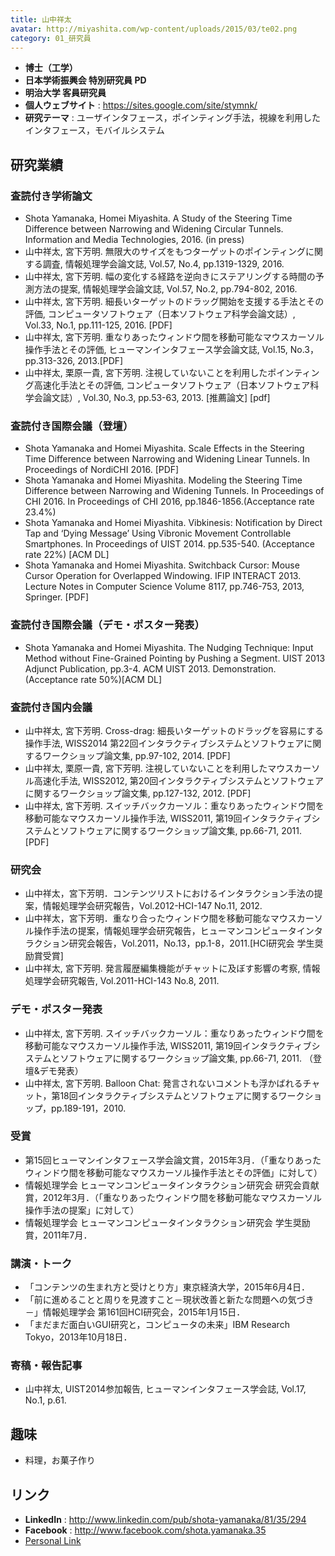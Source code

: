 ```yaml
---
title: 山中祥太
avatar: http://miyashita.com/wp-content/uploads/2015/03/te02.png
category: 01_研究員
---
```


- **博士（工学）**
- **日本学術振興会 特別研究員 PD**
- **明治大学 客員研究員**
- **個人ウェブサイト** : <https://sites.google.com/site/stymnk/>
- **研究テーマ** : ユーザインタフェース，ポインティング手法，視線を利用したインタフェース，モバイルシステム

## 研究業績

### 査読付き学術論文

- Shota Yamanaka, Homei Miyashita. A Study of the Steering Time Difference between Narrowing and Widening Circular Tunnels. Information and Media Technologies, 2016. (in press)
- 山中祥太, 宮下芳明. 無限大のサイズをもつターゲットのポインティングに関する調査, 情報処理学会論文誌, Vol.57, No.4, pp.1319-1329, 2016.
- 山中祥太, 宮下芳明. 幅の変化する経路を逆向きにステアリングする時間の予測方法の提案, 情報処理学会論文誌, Vol.57, No.2, pp.794-802, 2016.
- 山中祥太, 宮下芳明. 細長いターゲットのドラッグ開始を支援する手法とその評価, コンピュータソフトウェア（日本ソフトウェア科学会論文誌）, Vol.33, No.1, pp.111-125, 2016. [PDF]
- 山中祥太, 宮下芳明. 重なりあったウィンドウ間を移動可能なマウスカーソル操作手法とその評価, ヒューマンインタフェース学会論文誌, Vol.15, No.3，pp.313-326, 2013.[PDF]
- 山中祥太, 栗原一貴, 宮下芳明. 注視していないことを利用したポインティング高速化手法とその評価, コンピュータソフトウェア（日本ソフトウェア科学会論文誌）, Vol.30, No.3, pp.53-63, 2013. [推薦論文] \[pdf]

### 査読付き国際会議（登壇）

- Shota Yamanaka and Homei Miyashita. Scale Effects in the Steering Time Difference between Narrowing and Widening Linear Tunnels. In Proceedings of NordiCHI 2016. [PDF]
- Shota Yamanaka and Homei Miyashita. Modeling the Steering Time Difference between Narrowing and Widening Tunnels. In Proceedings of CHI 2016. In Proceedings of CHI 2016, pp.1846-1856.(Acceptance rate 23.4%)
- Shota Yamanaka and Homei Miyashita. Vibkinesis: Notification by Direct Tap and ‘Dying Message’ Using Vibronic Movement Controllable Smartphones. In Proceedings of UIST 2014. pp.535-540. (Acceptance rate 22%) [ACM DL]
- Shota Yamanaka and Homei Miyashita. Switchback Cursor: Mouse Cursor Operation for Overlapped Windowing. IFIP INTERACT 2013. Lecture Notes in Computer Science Volume 8117, pp.746-753, 2013, Springer. [PDF]

### 査読付き国際会議（デモ・ポスター発表）

- Shota Yamanaka and Homei Miyashita. The Nudging Technique: Input Method without Fine-Grained Pointing by Pushing a Segment. UIST 2013 Adjunct Publication, pp.3-4. ACM UIST 2013. Demonstration. (Acceptance rate 50%)[ACM DL]

### 査読付き国内会議

- 山中祥太, 宮下芳明. Cross-drag: 細長いターゲットのドラッグを容易にする操作手法, WISS2014 第22回インタラクティブシステムとソフトウェアに関するワークショップ論文集, pp.97-102, 2014. [PDF]
- 山中祥太, 栗原一貴, 宮下芳明. 注視していないことを利用したマウスカーソル高速化手法, WISS2012, 第20回インタラクティブシステムとソフトウェアに関するワークショップ論文集, pp.127-132, 2012. [PDF]
- 山中祥太, 宮下芳明. スイッチバックカーソル：重なりあったウィンドウ間を移動可能なマウスカーソル操作手法, WISS2011, 第19回インタラクティブシステムとソフトウェアに関するワークショップ論文集, pp.66-71, 2011. [PDF]

### 研究会

- 山中祥太，宮下芳明．コンテンツリストにおけるインタラクション手法の提案，情報処理学会研究報告，Vol.2012-HCI-147 No.11, 2012.
- 山中祥太，宮下芳明．重なり合ったウィンドウ間を移動可能なマウスカーソル操作手法の提案，情報処理学会研究報告，ヒューマンコンピュータインタラクション研究会報告，Vol.2011，No.13，pp.1-8，2011.[HCI研究会 学生奨励賞受賞]
- 山中祥太, 宮下芳明. 発言履歴編集機能がチャットに及ぼす影響の考察, 情報処理学会研究報告, Vol.2011-HCI-143 No.8, 2011.

### デモ・ポスター発表

- 山中祥太, 宮下芳明. スイッチバックカーソル：重なりあったウィンドウ間を移動可能なマウスカーソル操作手法, WISS2011, 第19回インタラクティブシステムとソフトウェアに関するワークショップ論文集, pp.66-71, 2011. （登壇&デモ発表）
- 山中祥太, 宮下芳明. Balloon Chat: 発言されないコメントも浮かばれるチャット，第18回インタラクティブシステムとソフトウェアに関するワークショップ，pp.189-191，2010.

### 受賞

- 第15回ヒューマンインタフェース学会論文賞，2015年3月．（「重なりあったウィンドウ間を移動可能なマウスカーソル操作手法とその評価」に対して）
- 情報処理学会 ヒューマンコンピュータインタラクション研究会 研究会貢献賞，2012年3月．（「重なりあったウィンドウ間を移動可能なマウスカーソル操作手法の提案」に対して）
- 情報処理学会 ヒューマンコンピュータインタラクション研究会 学生奨励賞，2011年7月．

### 講演・トーク

- 「コンテンツの生まれ方と受けとり方」東京経済大学，2015年6月4日．
- 「前に進めることと周りを見渡すこと－現状改善と新たな問題への気づき－」情報処理学会 第161回HCI研究会，2015年1月15日．
- 「まだまだ面白いGUI研究と，コンピュータの未来」IBM Research Tokyo，2013年10月18日．

### 寄稿・報告記事

- 山中祥太, UIST2014参加報告, ヒューマンインタフェース学会誌, Vol.17, No.1, p.61.

## 趣味

- 料理，お菓子作り

## リンク

- **LinkedIn** : <http://www.linkedin.com/pub/shota-yamanaka/81/35/294>
- **Facebook** : <http://www.facebook.com/shota.yamanaka.35>
- [Personal Link](https://sites.google.com/site/stymnk/)
